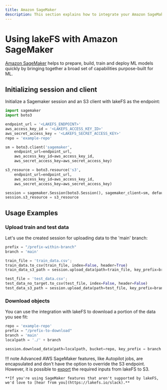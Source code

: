 ```yaml
---
title: Amazon SageMaker
description: This section explains how to integrate your Amazon SageMaker installation to work with lakeFS.
---
```


# Using lakeFS with Amazon SageMaker 

[Amazon SageMaker](https://aws.amazon.com/sagemaker/) helps to prepare, build, train and deploy ML models quickly by bringing together a broad set of capabilities purpose-built for ML.

## Initializing session and client

Initialize a Sagemaker session and an S3 client with lakeFS as the endpoint:

```python
import sagemaker
import boto3

endpoint_url = '<LAKEFS_ENDPOINT>'
aws_access_key_id = '<LAKEFS_ACCESS_KEY_ID>'
aws_secret_access_key = '<LAKEFS_SECRET_ACCESS_KEY>'
repo = 'example-repo'

sm = boto3.client('sagemaker',
    endpoint_url=endpoint_url,
    aws_access_key_id=aws_access_key_id,
    aws_secret_access_key=aws_secret_access_key)

s3_resource = boto3.resource('s3',
    endpoint_url=endpoint_url,
    aws_access_key_id=aws_access_key_id,
    aws_secret_access_key=aws_secret_access_key)

session = sagemaker.Session(boto3.Session(), sagemaker_client=sm, default_bucket=repo)
session.s3_resource = s3_resource
```

## Usage Examples

### Upload train and test data

Let's use the created session for uploading data to the 'main' branch:

```python
prefix = "/prefix-within-branch"
branch = 'main'

train_file = 'train_data.csv';
train_data.to_csv(train_file, index=False, header=True)
train_data_s3_path = session.upload_data(path=train_file, key_prefix=branch + prefix + "/train")

test_file = 'test_data.csv';
test_data_no_target.to_csv(test_file, index=False, header=False)
test_data_s3_path = session.upload_data(path=test_file, key_prefix=branch + prefix + "/test")
```

### Download objects

You can use the integration with lakeFS to download a portion of the data you see fit:
 
```python
repo = 'example-repo'
prefix = "/prefix-to-download"
branch = 'main'
localpath = './' + branch

session.download_data(path=localpath, bucket=repo, key_prefix = branch + prefix)
```

!!! note
    Advanced AWS SageMaker features, like Autopilot jobs, are encapsulated and don't have the option to override the S3 endpoint.
    However, it is possible to [export](../howto/export.md) the required inputs from lakeFS to S3.
    
    **If you're using SageMaker features that aren't supported by lakeFS, we'd love to [hear from you](https://lakefs.io/slack).**
